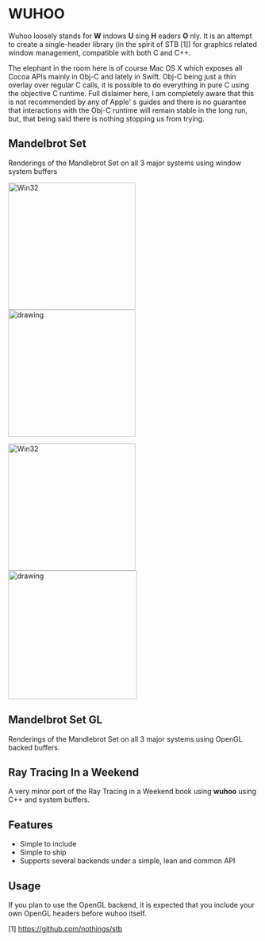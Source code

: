 # WUHOO

Wuhoo loosely stands for **W** indows **U** sing **H** eaders **O** nly. It is an attempt to create a single-header library (in the spirit of STB [1]) for graphics related window management, compatible with both C and C++. 

The elephant in the room here is of course Mac OS X which exposes all Cocoa APIs mainly in Obj-C and lately in Swift. Obj-C being just a thin overlay over regular C calls, it is possible to do everything in pure C using the objective C runtime. Full dislaimer here, I am completely aware that this is not recommended by any of Apple' s guides and there is no guarantee that interactions with the Obj-C runtime will remain stable in the long run, but, that being said there is nothing stopping us from trying.

## Mandelbrot Set

Renderings of the Mandlebrot Set on all 3 major systems using window system buffers

<img src="images/win32_mandelbrot.png" alt="Win32" width="256"/><img src="images/x11_mandelbrot.png" alt="drawing" width="256"/>

<img src="examples/mandelbrot/mandelbrot_win32.png" alt="Win32" width="256"/> <img src="examples/mandelbrot/mandelbrot_cocoa.png" alt="drawing" width="259
"/>

## Mandelbrot Set GL

Renderings of the Mandlebrot Set on all 3 major systems using OpenGL backed buffers.

## Ray Tracing In a Weekend

A very minor port of the Ray Tracing in a Weekend book using **wuhoo** using C++ and system buffers.

## Features
- Simple to include
- Simple to ship
- Supports several backends under a simple, lean and common API

## Usage
If you plan to use the OpenGL backend, it is expected that you include your own OpenGL headers before wuhoo itself.

[1] https://github.com/nothings/stb

